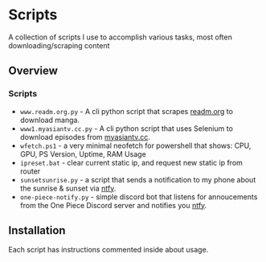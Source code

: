 # Scripts
A collection of scripts I use to accomplish various tasks, most often downloading/scraping content
## Overview
### Scripts
- `www.readm.org.py` - A cli python script that scrapes [readm.org](https://readm.org/) to download manga.
- `www1.myasiantv.cc.py` - A cli python script that uses Selenium to download episodes from [myasiantv.cc](https://myasiantv.cc/).
- `wfetch.ps1` - a very minimal neofetch for powershell that shows: CPU, GPU, PS Version, Uptime, RAM Usage
- `ipreset.bat` - clear current static ip, and request new static ip from router
- `sunsetsunrise.py` - a script that sends a notification to my phone about the sunrise & sunset via [ntfy](https://ntfy.sh/).
- `one-piece-notify.py` - simple discord bot that listens for annoucements from the One Piece Discord server and notifies you [ntfy](https://ntfy.sh/).
## Installation
Each script has instructions commented inside about usage.
